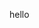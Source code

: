 hello
                                                                                                                                                                                     